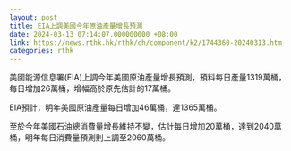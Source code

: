```yaml
---
layout: post
title: EIA上調美國今年原油產量增長預測
date: 2024-03-13 07:14:07.000000000 +08:00
link: https://news.rthk.hk/rthk/ch/component/k2/1744360-20240313.htm
categories: rthk
---
```


美國能源信息署(EIA)上調今年美國原油產量增長預測，預料每日產量1319萬桶，每日增加26萬桶，增幅高於原先估計的17萬桶。

EIA預計，明年美國原油產量每日增加46萬桶，達1365萬桶。

至於今年美國石油總消費量增長維持不變，估計每日增加20萬桶，達到2040萬桶，明年每日消費量預測則上調至2060萬桶。
